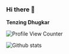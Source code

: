 ### Hi there 👋
<!-- 
**Tenznz/Tenznz** is a ✨ _special_ ✨ repository because its `README.md` (this file) appears on your GitHub profile.

Here are some ideas to get you started:

- 🔭 I’m currently working on ...
- 🌱 I’m currently learning ...[django]
- 👯 I’m looking to collaborate on ...
- 🤔 I’m looking for help with ...
- 💬 Ask me about ...
- 📫 How to reach me: ... dhugkar95@gmail.com
- 😄 Pronouns: ...
- ⚡ Fun fact: ... -->
**Tenzing Dhugkar**
<!-- - 🌱 I’m currently learning ... DJANGO --> 
<!-- ![ReadMe Card](https://github-readme-stats.vercel.app/api/pin/?username=Tenznz&repo=fundooNotes) --> 



<!-- [![Github All Releases](https://img.shields.io/github/downloads/Tenznz/Tenznz/total.svg)]() -->
![Profile View Counter](https://komarev.com/ghpvc/?username=Tenznz)


<!-- ## 😂 Here is a random joke that'll make you laugh!
![Jokes Card](https://readme-jokes.vercel.app/api) -->

![Github stats](https://github-readme-stats.vercel.app/api?username=Tenznz)
